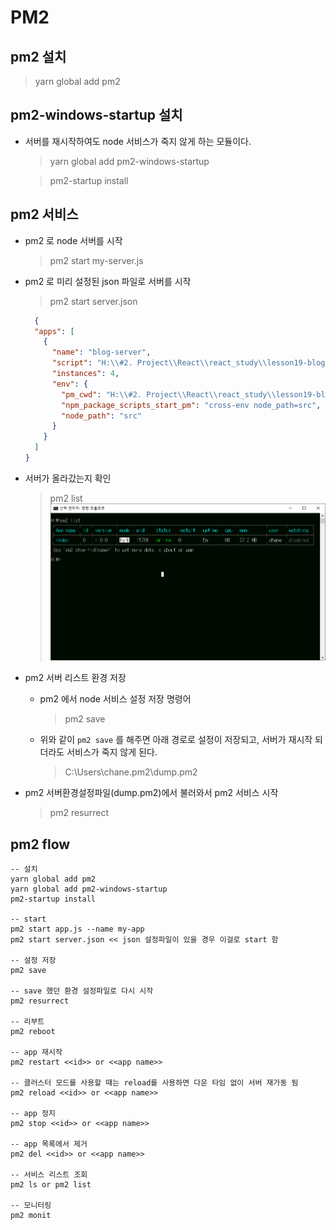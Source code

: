 # PM2

## pm2 설치
> yarn global add pm2

## pm2-windows-startup 설치
- 서버를 재시작하여도 node 서비스가 죽지 않게 하는 모듈이다.
  > yarn global add pm2-windows-startup
  
  > pm2-startup install

## pm2 서비스
- pm2 로 node 서버를 시작
  > pm2 start my-server.js

- pm2 로 미리 설정된 json 파일로 서버를 시작
  > pm2 start server.json

  ```json
    {
    "apps": [
      {
        "name": "blog-server",
        "script": "H:\\#2. Project\\React\\react_study\\lesson19-blog-back-end-mongodb\\src\\index.js",
        "instances": 4,
        "env": {
          "pm_cwd": "H:\\#2. Project\\React\\react_study\\lesson19-blog-back-end-mongodb",
          "npm_package_scripts_start_pm": "cross-env node_path=src",
          "node_path": "src"
        }
      }
    ]
  }
  ```

- 서버가 올라갔는지 확인
  > pm2 list
  ![alt text](/images/pm2_list.png)

- pm2 서버 리스트 환경 저장
  - pm2 에서 node 서비스 설정 저장 명령어

    > pm2 save

  - 위와 같이 `pm2 save` 를 해주면 아래 경로로 설정이 저장되고, 서버가 재시작 되더라도 서비스가 죽지 않게 된다. 

    > C:\Users\chane\.pm2\dump.pm2


- pm2 서버환경설정파일(dump.pm2)에서 불러와서 pm2 서비스 시작
  > pm2 resurrect

## pm2 flow
```
-- 설치
yarn global add pm2
yarn global add pm2-windows-startup
pm2-startup install

-- start
pm2 start app.js --name my-app
pm2 start server.json << json 설정파일이 있을 경우 이걸로 start 함

-- 설정 저장
pm2 save

-- save 했던 환경 설정파일로 다시 시작
pm2 resurrect

-- 리부트
pm2 reboot

-- app 재시작
pm2 restart <<id>> or <<app name>>

-- 클러스터 모드를 사용할 때는 reload를 사용하면 다운 타임 없이 서버 재가동 됨
pm2 reload <<id>> or <<app name>>

-- app 정지
pm2 stop <<id>> or <<app name>>

-- app 목록에서 제거
pm2 del <<id>> or <<app name>>

-- 서비스 리스트 조회
pm2 ls or pm2 list

-- 모니터링
pm2 monit
```